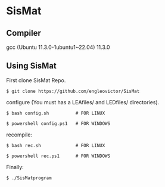 # SisMat

## Compiler

gcc (Ubuntu 11.3.0-1ubuntu1~22.04) 11.3.0

## Using SisMat

First clone SisMat Repo.

    $ git clone https://github.com/engleovictor/SisMat

configure (You must has a LEAfiles/ and LEDfiles/ directories).

    $ bash config.sh          # FOR LINUX

    $ powershell config.ps1   # FOR WINDOWS

recompile:

    $ bash rec.sh             # FOR LINUX

    $ powershell rec.ps1      # FOR WINDOWS
    
Finally:

    $ ./SisMatprogram
